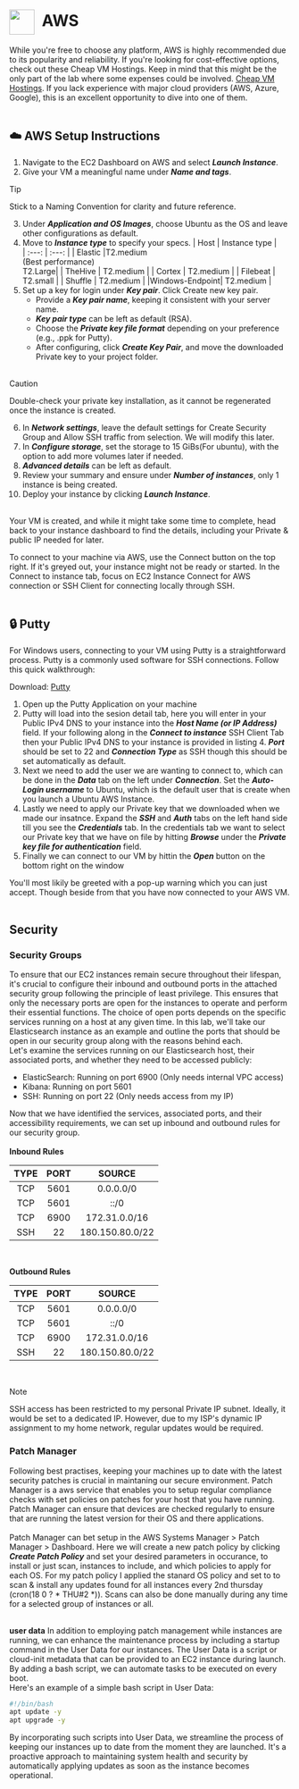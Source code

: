 # <img align="center" src="https://files.softicons.com/download/social-media-icons/free-social-media-icons-by-uiconstock/png/512x512/AWS-Icon.png" height="45px" width="45px">&nbsp;  AWS
While you're free to choose any platform, AWS is highly recommended due to its popularity and reliability. If you're looking for cost-effective options, check out these Cheap VM Hostings. Keep in mind that this might be the only part of the lab where some expenses could be involved.
[Cheap VM Hostings](https://webhostingadvices.com/19-cheap-vm-hosting/).
If you lack experience with major cloud providers (AWS, Azure, Google), this is an excellent opportunity to dive into one of them.
<br><br>
## ☁️ AWS Setup Instructions
1. Navigate to the EC2 Dashboard on AWS and select ***Launch Instance***.
2. Give your VM a meaningful name under ***Name and tags***.

> [!TIP]
> Stick to a Naming Convention for clarity and future reference.

3. Under ***Application and OS Images***, choose Ubuntu as the OS and leave other configurations as default.
4. Move to ***Instance type*** to specify your specs.
    |     Host    | Instance type  |                        
    |     :---:   |      :---:     |
    |   Elastic   |T2.medium <br> (Best performance) <br> T2.Large|
    |   TheHive   |    T2.medium   |
    |   Cortex    |    T2.medium   |
    |   Filebeat  |    T2.small    |
    |   Shuffle   |    T2.medium   |
    |Windows-Endpoint|  T2.medium  |
6. Set up a key for login under ***Key pair***. Click Create new key pair.
    - Provide a ***Key pair name***, keeping it consistent with your server name.
    - ***Key pair type*** can be left as default (RSA).
    - Choose the ***Private key file format*** depending on your preference (e.g., .ppk for Putty).
    - After configuring, click ***Create Key Pair***, and move the downloaded Private key to your project folder.<br><br>

> [!CAUTION]
> Double-check your private key installation, as it cannot be regenerated once the instance is created.

6. In ***Network settings***, leave the default settings for Create Security Group and Allow SSH traffic from selection. We will modify this later.
7. In ***Configure storage***, set the storage to 15 GiBs(For ubuntu), with the option to add more volumes later if needed.
8. ***Advanced details*** can be left as default.
9. Review your summary and ensure under ***Number of instances***, only 1 instance is being created.
10. Deploy your instance by clicking ***Launch Instance***.<br><br>

Your VM is created, and while it might take some time to complete, head back to your instance dashboard to find the details, including your Private & public IP needed for later.

To connect to your machine via AWS, use the Connect button on the top right. If it's greyed out, your instance might not be ready or started. In the Connect to instance tab, focus on EC2 Instance Connect for AWS connection or SSH Client for connecting locally through SSH.
<br><br>

## 🔒 Putty

For Windows users, connecting to your VM using Putty is a straightforward process. Putty is a commonly used software for SSH connections. Follow this quick walkthrough:

Download: [Putty](https://www.putty.org/)

1. Open up the Putty Application on your machine
2. Putty will load into the sesion detail tab, here you will enter in your Public IPv4 DNS to your instance into the ***Host Name (or IP Address)*** field. If your following along in the ***Connect to instance*** SSH Client Tab then your Public IPv4 DNS to your instance is provided in listing 4. ***Port*** should be set to 22 and ***Connection Type*** as SSH though this should be set automatically as default.
3. Next we need to add the user we are wanting to connect to, which can be done in the ***Data*** tab on the left under ***Connection***. Set the ***Auto-Login username*** to Ubuntu, which is the default user that is create when you launch a Ubuntu AWS Instance.
4. Lastly we need to apply our Private key that we downloaded when we made our insatnce. Expand the ***SSH*** and ***Auth*** tabs on the left hand side till you see the ***Credentials*** tab. In the credentials tab we want to select our Private key that we have on file by hitting ***Browse*** under the ***Private key file for authentication*** field.
5. Finally we can connect to our VM by hittin the ***Open*** button on the bottom right on the window

You'll most likily be greeted with a pop-up warning which you can just accept. Though beside from that you have now connected to your AWS VM. 
<br><br>

## Security     



### Security Groups
To ensure that our EC2 instances remain secure throughout their lifespan, it's crucial to configure their inbound and outbound ports in the attached security group following the principle of least privilege. This ensures that only the necessary ports are open for the instances to operate and perform their essential functions. The choice of open ports depends on the specific services running on a host at any given time. In this lab, we'll take our Elasticsearch instance as an example and outline the ports that should be open in our security group along with the reasons behind each.
<br>
Let's examine the services running on our Elasticsearch host, their associated ports, and whether they need to be accessed publicly:
<br>
- ElasticSearch: Running on port 6900 (Only needs internal VPC access)
- Kibana: Running on port 5601
- SSH: Running on port 22 (Only needs access from my IP)

Now that we have identified the services, associated ports, and their accessibility requirements, we can set up inbound and outbound rules for our security group.
<br><br>
**Inbound Rules**<br>

|     TYPE     |      PORT      |     SOURCE    |                             
|     :---:    |      :---:     |      :---:    |
|      TCP     |      5601      |   0.0.0.0/0   |
|      TCP     |      5601      |     ::/0      |
|      TCP     |      6900      | 172.31.0.0/16 |
|      SSH     |       22       |180.150.80.0/22|
<br>

**Outbound Rules**<br>

|     TYPE     |      PORT      |     SOURCE    |
|     :---:    |      :---:     |      :---:    |
|      TCP     |      5601      |   0.0.0.0/0   |
|      TCP     |      5601      |     ::/0      |
|      TCP     |      6900      | 172.31.0.0/16 |
|      SSH     |       22       |180.150.80.0/22|

<br>

> [!NOTE]
> SSH access has been restricted to my personal Private IP subnet. Ideally, it would be set to a dedicated IP. However, due to my ISP's dynamic IP assignment to my home network, regular updates would be required.

### Patch Manager
Following best practises, keeping your machines up to date with the latest security patches is crucial in maintaning our secure environment. Patch Manager is a aws service that enables you to setup regular compliance checks with set policies on patches for your host that you have running. Patch Manager can ensure that devices are checked regularly to ensure that are running the latest version for their OS and there applications.
<br><br>
Patch Manager can bet setup in the AWS Systems Manager > Patch Manager > Dashboard. Here we will create a new patch policy by clicking ***Create Patch Policy*** and set your desired parameters in occurance, to install or just scan, instances to include, and which policies to apply for each OS. For my patch policy I applied the stanard OS policy and set to to scan & install any updates found for all instances every 2nd thursday (cron(18 0 ? * THU#2 *)). Scans can also be done manually during any time for a selected group of instances or all.
<br><br>

**user data**
In addition to employing patch management while instances are running, we can enhance the maintenance process by including a startup command in the User Data for our instances. The User Data is a script or cloud-init metadata that can be provided to an EC2 instance during launch. By adding a bash script, we can automate tasks to be executed on every boot.
<br>
Here's an example of a simple bash script in User Data:
```bash
#!/bin/bash
apt update -y
apt upgrade -y
```
By incorporating such scripts into User Data, we streamline the process of keeping our instances up to date from the moment they are launched. It's a proactive approach to maintaining system health and security by automatically applying updates as soon as the instance becomes operational.
